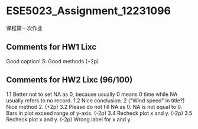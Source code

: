 # ESE5023_Assignment_12231096
课程第一次作业

## Comments for HW1 Lixc
Good caption!
5: Good methods (+2p)

## Comments for HW2 Lixc (96/100)
1.1 
Better not to set NA as 0, because usually 0 means 0 time while NA usually refers to no record.
1.2 
Nice conclusion.
2 ("Wind speed" in title?)
Nice method 2. (+2p)
3.2 
Please do not fill NA as 0. NA is not equal to 0.
Bars in plot exceed range of y-axis. (-2p)
3.4
Recheck plot x and y. (-2p)
3.5 
Recheck plot x and y. (-2p)
Wrong label for x and y.
